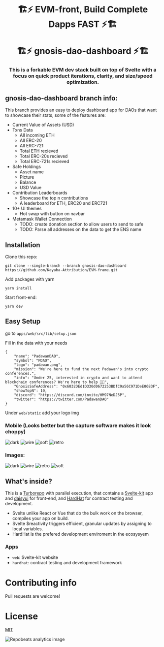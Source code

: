 <p align="center">
  <h1 align="center">🏗️⚡ EVM-front, Build Complete Dapps FAST ⚡🏗️</h1>
  <h1 align="center">🏗️⚡ gnosis-dao-dashboard ⚡🏗️</h1>
  <h3 align="center">This is a forkable EVM dev stack built on top of Svelte with a focus on quick product iterations, clarity, and size/speed optimization.  
</h3>
</p>

## gnosis-dao-dashboard branch info:

This branch provides an easy to deploy dashboard app for DAOs that want to showcase their stats, some of the features are:
+ Current Value of Assets (USD)
+ Txns Data
  + All incoming ETH
  + All ERC-20
  + All ERC-721
  + Total ETH recieved
  + Total ERC-20s recieved
  + Total ERC-721s recieved
+ Safe Holdings
  + Asset name
  + Picture
  + Balance
  + USD Value
+ Contribution Leaderboards
  + Showcase the top n contributions
  + A leaderboard for ETH, ERC20 and ERC721
+ 10+ UI themes
  + Hot swap with button on navbar
+ Metamask Wallet Connection
  + TODO: create donation section to allow users to send to safe
  + TODO: Parse all addresses on the data to get the ENS name
  
## Installation

Clone this repo:

```
git clone --single-branch --branch gnosis-dao-dashboard https://github.com/Kayaba-Attribution/EVM-frame.git
```

Add packages with yarn

```
yarn install
```
Start front-end:

```
yarn dev
```

## Easy Setup

go to `apps/web/src/lib/setup.json`

Fill in the data with your needs

```
{
    "name": "PadawanDAO",
    "symbol": "PDAO",
    "logo": "padawan.png",
    "mission": "We're here to fund the next Padawan's into crypto conferences.",
    "info": "Under 25, interested in crypto and want to attend blockchain conferences? We're here to help 💸🤟",
    "GnosisSafeAddress": "0x6032DEd1D330d0672253BDfC9a56C971DeE0683F",
    "showTopN": 10,
    "discord": "https://discord.com/invite/HM97NeDJ5P",
    "twitter": "https://twitter.com/PadawanDAO"
}
```
Under `web/static` add your logo img

### Mobile (Looks better but the capture software makes it look choppy)
![dark](https://user-images.githubusercontent.com/63566185/155744898-e2ce3019-36b9-4e41-b1bf-391dbfa2e6bc.png)
![wire](https://user-images.githubusercontent.com/63566185/155744972-da530073-ffd2-4f78-997d-c97d1e257676.png)
![soft](https://user-images.githubusercontent.com/63566185/155744750-3af9f9d0-9aaa-481b-bb5a-fadca6d2162a.png)
![retro](https://user-images.githubusercontent.com/63566185/155745190-fda44668-610d-48b1-839a-463cd79543d5.png)

### Images:
![dark](https://user-images.githubusercontent.com/63566185/155744518-6b666081-e248-400d-89bd-3eab8e47c02a.png)
![wire](https://user-images.githubusercontent.com/63566185/155744529-aa36878c-d9b7-4fdb-be0c-a4a6b37b9796.png)
![retro](https://user-images.githubusercontent.com/63566185/155744539-4fcc9b0d-7755-43f1-97d3-891bcf5e061b.png)
![soft](https://user-images.githubusercontent.com/63566185/155744544-099d8b61-28d2-453a-95a5-667fa2d18488.png)


## What's inside?

This is a [Turborepo](https://turborepo.org/) with parallel execution, that contains a [Svelte-kit](https://kit.svelte.dev/) app and [daisyui](https://daisyui.com/) for front-end, and [HardHat](https://hardhat.org/) for contract testing and development.

+ Svelte unlike React or Vue that do the bulk work on the browser, compiles your app on build.
+ Svelte $reactivity triggers efficient, granular updates by assigning to local variables.  
+ HardHat is the prefered development enviroment in the ecosysyem

### Apps

- `web`: Svelte-kit website
- `hardhat`: contract testing and development framework



# Contributing info
Pull requests are welcome!

# License

[MIT](https://choosealicense.com/licenses/mit/)

 <img align="center" src="https://repobeats.axiom.co/api/embed/7c2a64ade689c04cda1db4d96e99f6e308580e2b.svg" alt="Repobeats analytics image" />
